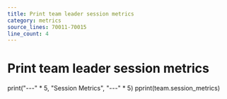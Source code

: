 ```yaml
---
title: Print team leader session metrics
category: metrics
source_lines: 70011-70015
line_count: 4
---
```


# Print team leader session metrics
print("---" * 5, "Session Metrics", "---" * 5)
pprint(team.session_metrics)


